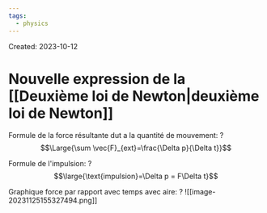 ```yaml
---
tags:
  - physics
---
```

Created: 2023-10-12

# Nouvelle expression de la [[Deuxième loi de Newton|deuxième loi de Newton]]

Formule de la force résultante dut a la quantité de mouvement:
?
$$\Large{\sum \vec{F}_{ext}=\frac{\Delta p}{\Delta t}}$$
<!--SR:!2023-12-06,8,250-->


Formule de l'impulsion:
?
$$\large{\text{impulsion}=\Delta p = F\Delta t}$$
<!--SR:!2023-12-05,5,230-->

Graphique force par rapport avec temps avec aire:
?
![[image-20231125155327494.png]]
<!--SR:!2023-12-05,7,250-->

